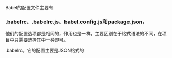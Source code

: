 Babel的配置文件主要有
### .babelrc、.babelrc.js、babel.config.js和package.json，

他们的配置选项都是相同的，作用也是一样，主要区别在于格式语法的不同，在项目中只需要选择其中一种即可。

.babelrc，它的配置主要是JSON格式的
